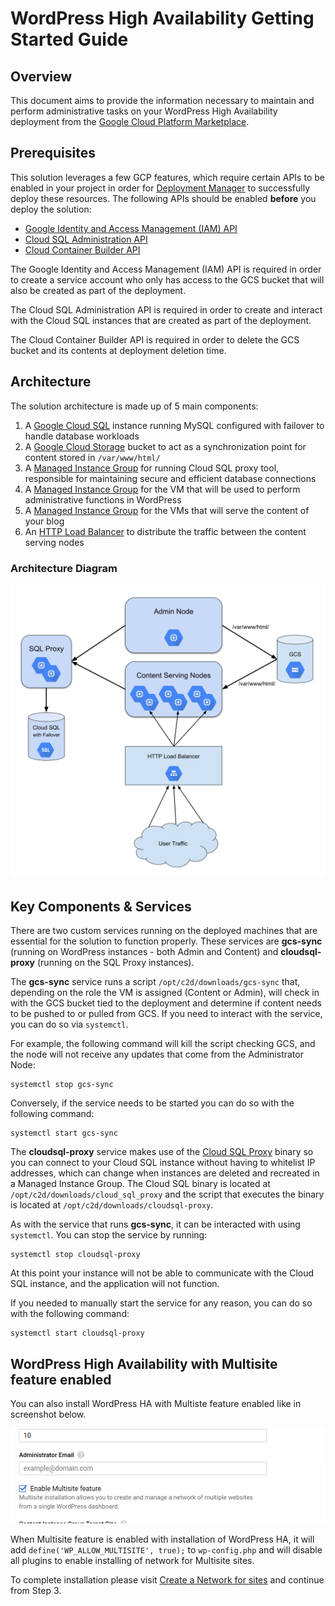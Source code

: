 # WordPress High Availability Getting Started Guide

## Overview

This document aims to provide the information necessary to maintain and perform
administrative tasks on your WordPress High Availability deployment from the
[Google Cloud Platform Marketplace](https://cloud.google.com/marketplace/).

## Prerequisites

This solution leverages a few GCP features, which require certain APIs to be
enabled in your project in order for
[Deployment Manager](https://cloud.google.com/deployment-manager/) to
successfully deploy these resources. The following APIs should be enabled
**before** you deploy the solution:

*   [Google Identity and Access Management (IAM) API](https://console.developers.google.com/apis/api/iam.googleapis.com/overview)
*   [Cloud SQL Administration API](https://console.developers.google.com/apis/api/sqladmin.googleapis.com/overview)
*   [Cloud Container Builder API](https://console.developers.google.com/apis/api/cloudbuild.googleapis.com/overview)

The Google Identity and Access Management (IAM) API is required in order to
create a service account who only has access to the GCS bucket that will also be
created as part of the deployment.

The Cloud SQL Administration API is required in order to create and interact
with the Cloud SQL instances that are created as part of the deployment.

The Cloud Container Builder API is required in order to delete the GCS bucket
and its contents at deployment deletion time.

## Architecture

The solution architecture is made up of 5 main components:

1.  A [Google Cloud SQL](https://cloud.google.com/sql/) instance running MySQL
    configured with failover to handle database workloads
1.  A [Google Cloud Storage](https://cloud.google.com/storage/) bucket to act as
    a synchronization point for content stored in `/var/www/html/`
1.  A
    [Managed Instance Group](https://cloud.google.com/compute/docs/instance-groups/)
    for running Cloud SQL proxy tool, responsible for maintaining secure and
    efficient database connections
1.  A
    [Managed Instance Group](https://cloud.google.com/compute/docs/instance-groups/)
    for the VM that will be used to perform administrative functions in
    WordPress
1.  A
    [Managed Instance Group](https://cloud.google.com/compute/docs/instance-groups/)
    for the VMs that will serve the content of your blog
1.  An [HTTP Load Balancer](https://cloud.google.com/load-balancing/) to
    distribute the traffic between the content serving nodes

### Architecture Diagram

![Architecture diagram](images/wordpress-ha-architecture.png)

## Key Components & Services

There are two custom services running on the deployed machines that are
essential for the solution to function properly. These services are **gcs-sync**
(running on WordPress instances - both Admin and Content) and **cloudsql-proxy**
(running on the SQL Proxy instances).

The **gcs-sync** service runs a script `/opt/c2d/downloads/gcs-sync` that,
depending on the role the VM is assigned (Content or Admin), will check in with
the GCS bucket tied to the deployment and determine if content needs to be
pushed to or pulled from GCS. If you need to interact with the service, you can
do so via `systemctl`.

For example, the following command will kill the script checking GCS, and the node will not receive
any updates that come from the Administrator Node:

```shell
systemctl stop gcs-sync
```

Conversely, if the service needs to be started you can do so with the following command:

```shell
systemctl start gcs-sync
```

The **cloudsql-proxy** service makes use of the
[Cloud SQL Proxy](https://cloud.google.com/sql/docs/mysql/sql-proxy) binary so
you can connect to your Cloud SQL instance without having to whitelist IP
addresses, which can change when instances are deleted and recreated in a
Managed Instance Group. The Cloud SQL binary is located at
`/opt/c2d/downloads/cloud_sql_proxy` and the script that executes the binary is
located at `/opt/c2d/downloads/cloudsql-proxy`.

As with the service that runs **gcs-sync**, it can be interacted with using `systemctl`.
You can stop the service by running:

```shell
systemctl stop cloudsql-proxy
```

At this point your instance will not be able to communicate with the Cloud SQL instance, and the
application will not function.

If you needed to manually start the service for any reason, you can do so with the following command:

```shell
systemctl start cloudsql-proxy
```

## WordPress High Availability with Multisite feature enabled

You can also install WordPress HA with Multiste feature enabled like in screenshot below.

![Architecture diagram](images/multisite-feature-screenshot.png)

When Multisite feature is enabled with installation of WordPress HA, it will add `define('WP_ALLOW_MULTISITE', true);` to `wp-config.php`
and will disable all plugins to enable installing of network for Multisite sites.

To complete installation please visit [Create a Network for sites](https://wordpress.org/support/article/create-a-network/#step-3-installing-a-network) and continue from Step 3.
